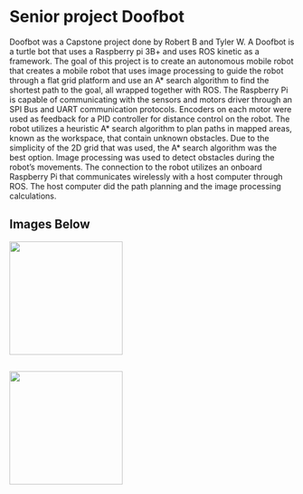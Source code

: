 # Senior project Doofbot

Doofbot was a Capstone project done by Robert B and Tyler W. 
A Doofbot is a turtle bot that uses a Raspberry pi 3B+ and uses ROS kinetic as a framework. 
The goal of this project is to create an autonomous mobile robot that creates a mobile robot that uses image processing to guide the robot through a flat grid platform and use an A* search algorithm to find the shortest path to the goal, all wrapped together with ROS. The Raspberry Pi is capable of communicating with the sensors and motors driver through an SPI Bus and UART communication protocols. Encoders on each motor were used as feedback for a PID controller for distance control on the robot. The robot utilizes a heuristic A* search algorithm to plan paths in mapped areas, known as the workspace, that contain unknown obstacles. Due to the simplicity of the 2D grid that was used, the A* search algorithm was the best option. Image processing was used to detect obstacles during the robot’s movements. The connection to the robot utilizes an onboard Raspberry Pi that communicates wirelessly with a host computer through ROS. The host computer did the path planning and the image processing calculations. 


## Images Below
<img src="https://user-images.githubusercontent.com/50836413/182407431-8f739654-0fb5-40e5-be24-cb9803d4b14a.png" width="200" />

[^1]: Top image shows the Mobile Robot and the bottom image is the mounted electronic. 

##
<img src="https://user-images.githubusercontent.com/50836413/182407029-19c44388-bfcc-49bc-8aa9-fcf716cabe83.png" width="200" />

[^2]: Updated GUI that includes live streaming from the webcam and manual control options.


